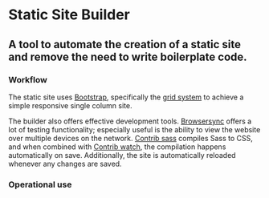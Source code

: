 # Static Site Builder

## A tool to automate the creation of a static site and remove the need to write boilerplate code.

### Workflow

The static site uses [Bootstrap](https://getbootstrap.com), specifically the [grid system](https://getbootstrap.com/docs/4.1/layout/grid/) to achieve a simple responsive single column site. 

The builder also offers effective development tools. [Browsersync](https://browsersync.io) offers a lot of testing functionality; especially useful is the ability to view the website over multiple devices on the network. [Contrib sass](https://github.com/gruntjs/grunt-contrib-sass) compiles Sass to CSS, and when combined with [Contrib watch](https://github.com/gruntjs/grunt-contrib-watch), the compilation happens automatically on save. Additionally, the site is automatically reloaded whenever any changes are saved.

### Operational use

